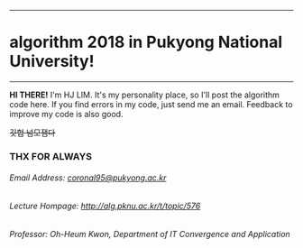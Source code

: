 *********************************************************************
# algorithm 2018 in Pukyong National University!
*********************************************************************

**HI THERE!** I'm HJ LIM. It's my personality place, so I'll post the algorithm code here.
If you find errors in my code, just send me an email. Feedback to improve my code is also good.

~~깃헙 넘모잼다~~


### THX FOR ALWAYS
###### Email Address: coronal95@pukyong.ac.kr
###### Lecture Hompage: http://alg.pknu.ac.kr/t/topic/576
###### Professor: Oh-Heum Kwon, Department of IT Convergence and Application
